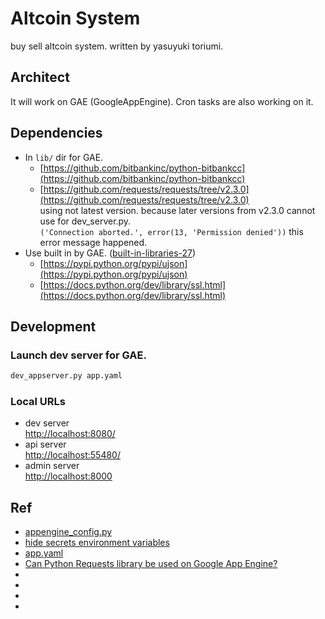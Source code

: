 # Altcoin System

buy sell altcoin system. written by yasuyuki toriumi.

## Architect

It will work on GAE (GoogleAppEngine).
Cron tasks are also working on it.

## Dependencies

- In `lib/` dir for GAE.
  - [https://github.com/bitbankinc/python-bitbankcc](https://github.com/bitbankinc/python-bitbankcc)
  - [https://github.com/requests/requests/tree/v2.3.0](https://github.com/requests/requests/tree/v2.3.0)  
    using not latest version. because later versions from v2.3.0 cannot use for dev_server.py.  
    `('Connection aborted.', error(13, 'Permission denied'))` this error message happened.  
- Use built in by GAE. ([built-in-libraries-27](https://cloud.google.com/appengine/docs/standard/python/tools/built-in-libraries-27))
  - [https://pypi.python.org/pypi/ujson](https://pypi.python.org/pypi/ujson)
  - [https://docs.python.org/dev/library/ssl.html](https://docs.python.org/dev/library/ssl.html)

## Development

### Launch dev server for GAE.

```py
dev_appserver.py app.yaml
```

### Local URLs

- dev server  
  [http://localhost:8080/](http://localhost:8080/)
- api server  
  [http://localhost:55480/](http://localhost:55480/)
- admin server   
  [http://localhost:8000](http://localhost:8000)

## Ref

- [appengine_config.py](https://cloud.google.com/appengine/docs/standard/python/tools/appengineconfig?hl=ja)
- [hide secrets environment variables](https://groups.google.com/forum/#!topic/google-appengine/MnEjnYFUMkg)
- [app.yaml](https://cloud.google.com/appengine/docs/standard/python/config/appref)
- [Can Python Requests library be used on Google App Engine?](https://stackoverflow.com/questions/9604799/can-python-requests-library-be-used-on-google-app-engine/28544823)
- []()
- []()
- []()
- []()
